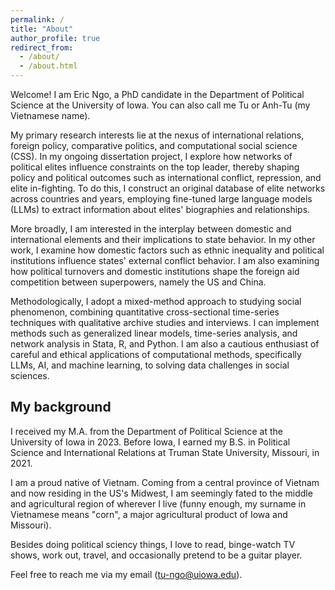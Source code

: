 ```yaml
---
permalink: /
title: "About"
author_profile: true
redirect_from: 
  - /about/
  - /about.html
---
```


Welcome! I am Eric Ngo, a PhD candidate in the Department of Political Science at the University of Iowa. You can also call me Tu or Anh-Tu (my Vietnamese name).

My primary research interests lie at the nexus of international relations, foreign policy, comparative politics, and computational social science (CSS). In my ongoing dissertation project, I explore how networks of political elites influence constraints on the top leader, thereby shaping policy and political outcomes such as international conflict, repression, and elite in-fighting. To do this, I construct an original database of elite networks across countries and years, employing fine-tuned large language models (LLMs) to extract information about elites' biographies and relationships.

More broadly, I am interested in the interplay between domestic and international elements and their implications to state behavior. In my other work, I examine how domestic factors such as ethnic inequality and political institutions influence states' external conflict behavior. I am also examining how political turnovers and domestic institutions shape the foreign aid competition between superpowers, namely the US and China.

Methodologically, I adopt a mixed-method approach to studying social phenomenon, combining quantitative cross-sectional time-series techniques with qualitative archive studies and interviews. I can implement methods such as generalized linear models, time-series analysis, and network analysis in Stata, R, and Python. I am also a cautious enthusiast of careful and ethical applications of computational methods, specifically LLMs, AI, and machine learning, to solving data challenges in social sciences.

## My background

I received my M.A. from the Department of Political Science at the University of Iowa in 2023. Before Iowa, I earned my B.S. in Political Science and International Relations at Truman State University, Missouri, in 2021.

I am a proud native of Vietnam. Coming from a central province of Vietnam and now residing in the US's Midwest, I am seemingly fated to the middle and agricultural region of wherever I live (funny enough, my surname in Vietnamese means "corn", a major agricultural product of Iowa and Missouri). 

Besides doing political sciency things, I love to read, binge-watch TV shows, work out, travel, and occasionally pretend to be a guitar player.

Feel free to reach me via my email ([tu-ngo@uiowa.edu](tu-ngo@uiowa.edu)).
